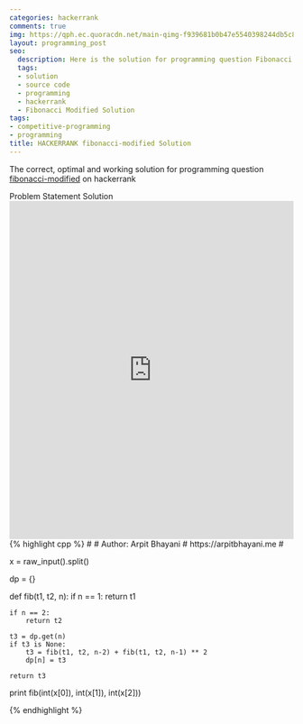 ```yaml
---
categories: hackerrank
comments: true
img: https://qph.ec.quoracdn.net/main-qimg-f939681b0b47e5540398244db5c8966f?convert_to_webp=true
layout: programming_post
seo:
  description: Here is the solution for programming question Fibonacci Modified on hackerrank
  tags:
  - solution
  - source code
  - programming
  - hackerrank
  - Fibonacci Modified Solution
tags:
- competitive-programming
- programming
title: HACKERRANK fibonacci-modified Solution
---
```

The correct, optimal and working solution for programming question [fibonacci-modified](https://www.hackerrank.com/challenges/fibonacci-modified) on hackerrank

<div class="ui secondary pointing large menu">
  <a class="grey item" data-tab="problem-statement">
    Problem Statement
  </a>
  <a class="active item grey" data-tab="solution">
    Solution
  </a>
</div>
<div class="ui bottom attached tab" data-tab="problem-statement">
    <iframe src="https://www.hackerrank.com/challenges/fibonacci-modified" width="100%" height="600px" style="overflow: scroll; border: none;"></iframe>
</div>
<div class="ui bottom attached active tab" data-tab="solution">
{% highlight cpp %}
#
#  Author: Arpit Bhayani
#  https://arpitbhayani.me
#

x = raw_input().split()

dp = {}


def fib(t1, t2, n):
    if n == 1:
        return t1

    if n == 2:
        return t2

    t3 = dp.get(n)
    if t3 is None:
        t3 = fib(t1, t2, n-2) + fib(t1, t2, n-1) ** 2
        dp[n] = t3

    return t3

print fib(int(x[0]), int(x[1]), int(x[2]))

{% endhighlight %}
</div>
